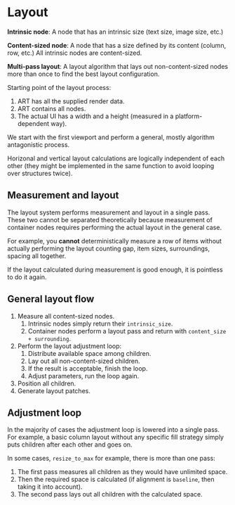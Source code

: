 # Layout

**Intrinsic node**: A node that has an intrinsic size (text size, image size, etc.)

**Content-sized node**: A node that has a size defined by its content (column, row, etc.) All intrinsic nodes are content-sized.

**Multi-pass layout**: A layout algorithm that lays out non-content-sized nodes more than once to find the best layout configuration.

Starting point of the layout process:

1. ART has all the supplied render data.
2. ART contains all nodes.
3. The actual UI has a width and a height (measured in a platform-dependent way).

We start with the first viewport and perform a general, mostly algorithm antagonistic process.

Horizonal and vertical layout calculations are logically independent of each other (they might be
implemented in the same function to avoid looping over structures twice).

## Measurement and layout

The layout system performs measurement and layout in a single pass. These two cannot be separated
theoretically because measurement of container nodes requires performing the actual layout 
in the general case. 

For example, you **cannot** deterministically measure a row of items without actually performing
the layout counting gap, item sizes, surroundings, spacing all together.

If the layout calculated during measurement is good enough, it is pointless to do it again.

## General layout flow

1. Measure all content-sized nodes.
    1. Intrinsic nodes simply return their `intrinsic_size`.
    2. Container nodes perform a layout pass and return with `content_size + surrounding`.
2. Perform the layout adjustment loop:  
    1. Distribute available space among children.
    2. Lay out all non-content-sized children.
    3. If the result is acceptable, finish the loop.
    4. Adjust parameters, run the loop again.
3. Position all children.
4. Generate layout patches.

## Adjustment loop

In the majority of cases the adjustment loop is lowered into a single pass. For example, a basic column
layout without any specific fill strategy simply puts children after each other and goes on.

In some cases, `resize_to_max` for example, there is more than one pass:

1. The first pass measures all children as they would have unlimited space. 
2. Then the required space is calculated (if alignment is `baseline`, then taking it into account).
3. The second pass lays out all children with the calculated space.

